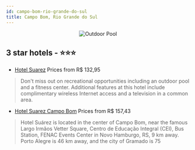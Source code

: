 ```yaml
---
id: campo-bom-rio-grande-do-sul
title: Campo Bom, Rio Grande do Sul
---
```


<center><img src="https://i.travelapi.com/hotels/5000000/4520000/4513300/4513256/3217210d_z.jpg" alt="Outdoor Pool" /></center>


##  3 star hotels - ⭐️⭐️⭐️

-    [Hotel Suarez](https://us.hurb.com/hotels/campo-bom/hotel-suarez-JNP-JP072304?cmp=18055) Prices from R$ 132,95
   > Don't miss out on recreational opportunities including an outdoor pool and a fitness center. Additional features at this hotel include complimentary wireless Internet access and a television in a common area.
-    [Hotel Suarez Campo Bom](https://us.hurb.com/hotels/campo-bom/hotel-suarez-campo-bom-OMN-3960?cmp=18055) Prices from R$ 157,43
   > Hotel Suárez is located in the center of Campo Bom, near the famous Largo Irmãos Vetter Square, Centro de Educação Integral (CEI), Bus Station, FENAC Events Center in Novo Hamburgo, RS, 9 km away. Porto Alegre is 46 km away, and the city of Gramado is 75 
